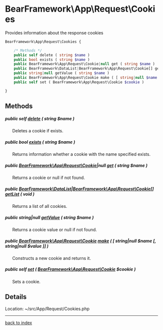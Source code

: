 # BearFramework\App\Request\Cookies

Provides information about the response cookies

```php
BearFramework\App\Request\Cookies {

	/* Methods */
	public self delete ( string $name )
	public bool exists ( string $name )
	public BearFramework\App\Request\Cookie|null get ( string $name )
	public BearFramework\DataList|BearFramework\App\Request\Cookie[] getList ( void )
	public string|null getValue ( string $name )
	public BearFramework\App\Request\Cookie make ( [ string|null $name [, string|null $value ]] )
	public self set ( BearFramework\App\Request\Cookie $cookie )

}
```

## Methods

##### public self [delete](bearframework.app.request.cookies.delete.method.md) ( string $name )

&nbsp;&nbsp;&nbsp;&nbsp;&nbsp;&nbsp;Deletes a cookie if exists.

##### public bool [exists](bearframework.app.request.cookies.exists.method.md) ( string $name )

&nbsp;&nbsp;&nbsp;&nbsp;&nbsp;&nbsp;Returns information whether a cookie with the name specified exists.

##### public [BearFramework\App\Request\Cookie](bearframework.app.request.cookie.class.md)|null [get](bearframework.app.request.cookies.get.method.md) ( string $name )

&nbsp;&nbsp;&nbsp;&nbsp;&nbsp;&nbsp;Returns a cookie or null if not found.

##### public [BearFramework\DataList](bearframework.datalist.class.md)|[BearFramework\App\Request\Cookie[]](bearframework.app.request.cookie.class.md) [getList](bearframework.app.request.cookies.getlist.method.md) ( void )

&nbsp;&nbsp;&nbsp;&nbsp;&nbsp;&nbsp;Returns a list of all cookies.

##### public string|null [getValue](bearframework.app.request.cookies.getvalue.method.md) ( string $name )

&nbsp;&nbsp;&nbsp;&nbsp;&nbsp;&nbsp;Returns a cookie value or null if not found.

##### public [BearFramework\App\Request\Cookie](bearframework.app.request.cookie.class.md) [make](bearframework.app.request.cookies.make.method.md) ( [ string|null $name [, string|null $value ]] )

&nbsp;&nbsp;&nbsp;&nbsp;&nbsp;&nbsp;Constructs a new cookie and returns it.

##### public self [set](bearframework.app.request.cookies.set.method.md) ( [BearFramework\App\Request\Cookie](bearframework.app.request.cookie.class.md) $cookie )

&nbsp;&nbsp;&nbsp;&nbsp;&nbsp;&nbsp;Sets a cookie.

## Details

Location: ~/src/App/Request/Cookies.php

---

[back to index](index.md)

